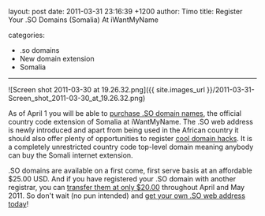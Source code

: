 layout: post
date: 2011-03-31 23:16:39 +1200
author: Timo
title: Register Your .SO Domains (Somalia) At iWantMyName

categories:
  - .so domains
  - New domain extension
  - Somalia

----

![Screen shot 2011-03-30 at 19.26.32.png]({{ site.images_url }}/2011-03-31-Screen_shot_2011-03-30_at_19.26.32.png)

As of April 1 you will be able to [purchase .SO domain names](https://iwantmyname.com/domains/so-somali-domain-name-registration-for-somalia), the official country code extension of Somalia at iWantMyName. The .SO web address is newly introduced and apart from being used in the African country it should also offer plenty of opportunities to register [cool domain hacks](https://iwantmyname.com/blog/2009/05/how-to-find-a-domain-hack.html). It is a completely unrestricted country code top-level domain meaning anybody can buy the Somali internet extension.

.SO domains are available on a first come, first serve basis at an affordable $25.00 USD. And if you have registered your .SO domain with another registrar, you can [transfer them at only $20.00](https://iwantmyname.com/domains/so-domain-registrar-transfer-somalia) throughout April and May 2011. So don't wait (no pun intended) and [get your own .SO web address today](https://iwantmyname.com/domains/so-somali-domain-name-registration-for-somalia)!
